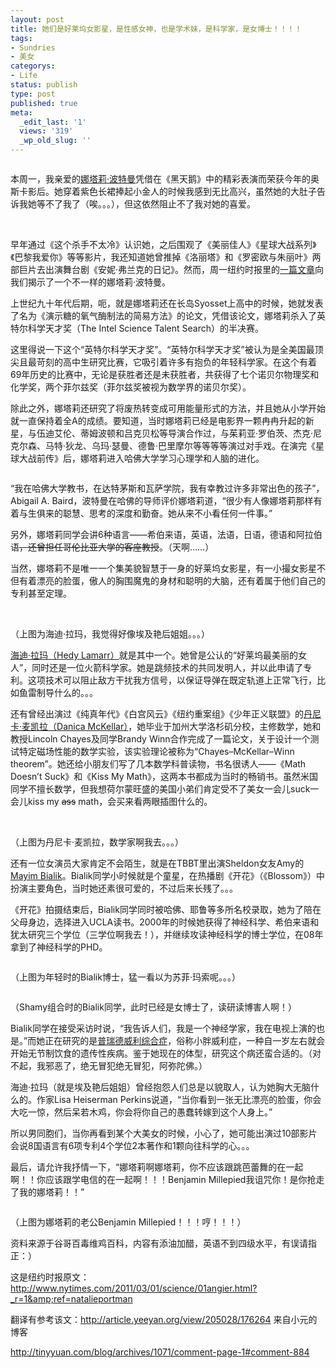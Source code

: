 ```yaml
---
layout: post
title: 她们是好莱坞女影星，是性感女神，也是学术妹，是科学家，是女博士！！！！
tags:
- Sundries
- 美女
categorys:
- Life
status: publish
type: post
published: true
meta:
  _edit_last: '1'
  views: '319'
  _wp_old_slug: ''
---
```

<img src="http://photo14.bababian.com/upload5/20110303/DBE5B8DEBADB2E124BA0FBCF47580F24_500.jpg" alt="" />

本周一，我亲爱的<a href="http://en.wikipedia.org/wiki/Natalie_Portman" target="_blank">娜塔莉·波特曼</a>凭借在《黑天鹅》中的精彩表演而荣获今年的奥斯卡影后。她穿着紫色长裙捧起小金人的时候我感到无比高兴，虽然她的大肚子告诉我她等不了我了（唉。。。），但这依然阻止不了我对她的喜爱。<!--more-->

<img src="http://photo14.bababian.com/upload5/20110303/6660A8AEA5ED0AEE7DE04608309252F1_500.jpg" alt="" />

<img src="http://photo14.bababian.com/upload5/20110303/BE83E974541F732382788D108FD3115C_500.jpg" alt="" />

<img src="http://photo14.bababian.com/upload5/20110303/4BF25A95B1175396980BB403B527474A_500.jpg" alt="" />

早年通过《这个杀手不太冷》认识她，之后围观了《美丽佳人》《星球大战系列》《巴黎我爱你》等等影片，我还知道她曾推掉《洛丽塔》和《罗密欧与朱丽叶》两部巨片去出演舞台剧《安妮·弗兰克的日记》。然而，周一纽约时报里的<a href="http://www.nytimes.com/2011/03/01/science/01angier.html?_r=1&amp;ref=natalieportman" target="_blank">一篇文章</a>向我们揭示了一个不一样的娜塔莉·波特曼。

上世纪九十年代后期，呃，就是娜塔莉还在长岛Syosset上高中的时候，她就发表了名为《演示糖的氧气酶制法的简易方法》的论文，凭借该论文，娜塔莉杀入了英特尔科学天才奖（The Intel Science Talent Search）的半决赛。

这里得说一下这个“英特尔科学天才奖”。“英特尔科学天才奖”被认为是全美国最顶尖且最苛刻的高中生研究比赛，它吸引着许多有抱负的年轻科学家。在这个有着69年历史的比赛中，无论是获胜者还是未获胜者，共获得了七个诺贝尔物理奖和化学奖，两个菲尔兹奖（菲尔兹奖被视为数学界的诺贝尔奖）。

除此之外，娜塔莉还研究了将废热转变成可用能量形式的方法，并且她从小学开始就一直保持着全A的成绩。要知道，当时娜塔莉已经是电影界一颗冉冉升起的新星，与伍迪艾伦、蒂姆波顿和吕克贝松等导演合作过，与茱莉亚·罗伯茨、杰克·尼克尔森、马特·狄龙、乌玛·瑟曼、德鲁·巴里摩尔等等等等演过对手戏。在演完《星球大战前传》后，娜塔莉进入哈佛大学学习心理学和人脑的进化。

<img src="http://photo14.bababian.com/upload5/20110303/04808F8A082F20591A0A7396E9B82171.jpg" alt="" />

“我在哈佛大学教书，在达特茅斯和瓦萨学院，我有幸教过许多非常出色的孩子”，Abigail A. Baird，波特曼在哈佛的导师评价娜塔莉道，“很少有人像娜塔莉那样有着与生俱来的聪慧、思考的深度和勤奋。她从来不小看任何一件事。”

另外，娜塔莉同学会讲6种语言——希伯来语，英语，法语，日语，德语和阿拉伯语<span style="text-decoration: line-through;">，还曾担任哥伦比亚大学的客座教授</span>。（天啊……）

当然，娜塔莉不是唯一一个集美貌智慧于一身的好莱坞女影星，有一小撮女影星不但有着漂亮的脸蛋，傲人的胸围魔鬼的身材和聪明的大脑，还有着属于他们自己的专利甚至定理。

<img src="http://photo14.bababian.com/upload5/20110303/46A1882DFCE66AE5BB38F4FFFD13E350_500.jpg" alt="" />

<img src="http://photo14.bababian.com/upload5/20110303/F5B50EE5430C522CE7830245BE7BE91A_500.jpg" alt="" />

（上图为海迪·拉玛，我觉得好像埃及艳后姐姐。。。）

<a href="http://en.wikipedia.org/wiki/Hedy_Lamarr" target="_blank">海迪·拉玛（Hedy Lamarr）</a>就是其中一个。她曾是公认的“好莱坞最美丽的女人”，同时还是一位火箭科学家。她是跳频技术的共同发明人，并以此申请了专利。这项技术可以阻止敌方干扰我方信号，以保证导弹在既定轨道上正常飞行，比如鱼雷制导什么的。。。

还有曾经出演过《纯真年代》《白宫风云》《纽约重案组》《少年正义联盟》的<a href="http://en.wikipedia.org/wiki/Danica_McKellar" target="_blank">丹尼卡·麦凯拉（Danica McKellar）</a>，她毕业于加州大学洛杉矶分校，主修数学，她和教授Lincoln Chayes及同学Brandy Winn合作完成了一篇论文，关于设计一个测试特定磁场性能的数学实验，该实验理论被称为“Chayes–McKellar–Winn theorem”。她还给小朋友们写了几本数学科普读物，书名很诱人——《Math Doesn’t Suck》和《Kiss My Math》，这两本书都成为当时的畅销书。虽然米国同学不擅长数学，但我想荷尔蒙旺盛的美国小弟们肯定受不了美女一会儿suck一会儿kiss my <span style="text-decoration: line-through;">ass</span> math，会买来看两眼插图什么的。

<img src="http://photo14.bababian.com/upload5/20110303/CED83093AAB5EAA48A811ABFA451A232_500.jpg" alt="" />

<img src="http://photo14.bababian.com/upload5/20110303/F6F8EFB2913749CA53073C392DE59F7E_500.jpg" alt="" />

（上图为丹尼卡·麦凯拉，数学家啊我去。。。）

还有一位女演员大家肯定不会陌生，就是在TBBT里出演Sheldon女友Amy的<a href="http://en.wikipedia.org/wiki/Mayim_Bialik" target="_blank">Mayim Bialik</a>。Bialik同学小时候就是个童星，在热播剧《开花》（《Blossom》）中扮演主要角色，当时她还素很可爱的，不过后来长残了。。。

《开花》拍摄结束后，Bialik同学同时被哈佛、耶鲁等多所名校录取，她为了陪在父母身边，选择进入UCLA读书。2000年的时候她获得了神经科学、希伯来语和犹太研究三个学位（三学位啊我去！），并继续攻读神经科学的博士学位，在08年拿到了神经科学的PHD。

<img src="http://photo14.bababian.com/upload5/20110303/03265A39200A4EDD36B08FAE80BA7537_500.jpg" alt="" />

（上图为年轻时的Bialik博士，猛一看以为苏菲·玛索呢。。。）

<img src="http://photo14.bababian.com/upload5/20110303/37CEB33DE01242AF3EE68BD6C29FC829_500.jpg" alt="" />

（Shamy组合时的Bialik同学，此时已经是女博士了，读研读博害人啊！）

Bialik同学在接受采访时说，“我告诉人们，我是一个神经学家，我在电视上演的也是。”而她正在研究的是<a href="http://baike.baidu.com/view/1019397.htm" target="_blank">普瑞德威利综合症</a>，俗称小胖威利症，一种自一岁左右就会开始无节制饮食的遗传性疾病。鉴于她现在的体型，研究这个病还蛮合适的。（对不起，我邪恶了，绝无冒犯绝无冒犯，阿弥陀佛。）

海迪·拉玛（就是埃及艳后姐姐）曾经抱怨人们总是以貌取人，认为她胸大无脑什么的。作家Lisa Heiserman Perkins说道，“当你看到一张无比漂亮的脸蛋，你会大吃一惊，然后呆若木鸡，你会将你自己的愚蠢转嫁到这个人身上。”

所以男同胞们，当你再看到某个大美女的时候，小心了，她可能出演过10部影片会说8国语言有6项专利4个学位2本著作和1颗向往科学的心。。。

最后，请允许我抒情一下，“娜塔莉啊娜塔莉，你不应该跟跳芭蕾舞的在一起啊！！你应该跟学电信的在一起啊！！！Benjamin Millepied我诅咒你！是你抢走了我的娜塔莉！！”

<img src="http://photo14.bababian.com/upload5/20110303/56BD1B71739F81D398E2960A465EF099_500.jpg" alt="" />

（上图为娜塔莉的老公Benjamin Millepied！！！哼！！！）

资料来源于谷哥百毒维鸡百科，内容有添油加醋，英语不到四级水平，有误请指正：）

这是纽约时报原文：<a href="http://www.nytimes.com/2011/03/01/science/01angier.html?_r=1&amp;ref=natalieportman">http://www.nytimes.com/2011/03/01/science/01angier.html?_r=1&amp;ref=natalieportman</a>

翻译有参考该文：<a href="http://article.yeeyan.org/view/205028/176264">http://article.yeeyan.org/view/205028/176264</a>
来自小元的博客

<a href="http://tinyyuan.com/blog/archives/1071/comment-page-1#comment-884">http://tinyyuan.com/blog/archives/1071/comment-page-1#comment-884</a>
